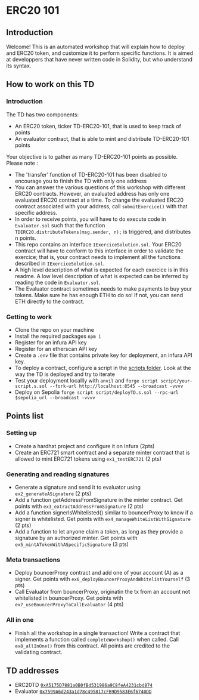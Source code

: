 # ERC20 101

## Introduction

Welcome! This is an automated workshop that will explain how to deploy and ERC20 token, and customize it to perform specific functions.
It is aimed at developpers that have never written code in Solidity, but who understand its syntax.

## How to work on this TD

### Introduction

The TD has two components:

- An ERC20 token, ticker TD-ERC20-101, that is used to keep track of points
- An evaluator contract, that is able to mint and distribute TD-ERC20-101 points

Your objective is to gather as many TD-ERC20-101 points as possible. Please note :

- The 'transfer' function of TD-ERC20-101 has been disabled to encourage you to finish the TD with only one address
- You can answer the various questions of this workshop with different ERC20 contracts. However, an evaluated address has only one evaluated ERC20 contract at a time. To change the evaluated ERC20 contract associated with your address, call `submitExercice()` with that specific address.
- In order to receive points, you will have to do execute code in `Evaluator.sol` such that the function `TDERC20.distributeTokens(msg.sender, n);` is triggered, and distributes n points.
- This repo contains an interface `IExerciceSolution.sol`. Your ERC20 contract will have to conform to this interface in order to validate the exercice; that is, your contract needs to implement all the functions described in `IExerciceSolution.sol`.
- A high level description of what is expected for each exercice is in this readme. A low level description of what is expected can be inferred by reading the code in `Evaluator.sol`.
- The Evaluator contract sometimes needs to make payments to buy your tokens. Make sure he has enough ETH to do so! If not, you can send ETH directly to the contract.

### Getting to work

- Clone the repo on your machine
- Install the required packages `npm i`
- Register for an infura API key
- Register for an etherscan API key
- Create a `.env` file that contains private key for deployment, an infura API key.
- To deploy a contract, configure a script in the [scripts folder](script). Look at the way the TD is deployed and try to iterate
- Test your deployment locallly with `anvil` and `forge script script/your-script.s.sol --fork-url http://localhost:8545 --broadcast -vvvv`
- Deploy on Sepolia `forge script script/deployTD.s.sol --rpc-url $sepolia_url --broadcast -vvvv `

## Points list

### Setting up

- Create a hardhat project and configure it on Infura (2pts)
- Create an ERC721 smart contract and a separate minter contract that is allowed to mint ERC721 tokens using `ex1_testERC721` (2 pts)

### Generating and reading signatures

- Generate a signature and send it to evaluator using `ex2_generateASignature` (2 pts)
- Add a function getAddressFromSignature in the minter contract. Get points with `ex3_extractAddressFromSignature` (2 pts)
- Add a function signerIsWhitelisted() similar to bouncerProxy to know if a signer is whitelisted. Get points with `ex4_manageWhiteListWithSignature` (2 pts)
- Add a function to let anyone claim a token, as long as they provide a signature by an authorized minter. Get points with `ex5_mintATokenWithASpecificSignature` (3 pts)

### Meta transactions

- Deploy bouncerProxy contract and add one of your account (A) as a signer. Get points with `ex6_deployBouncerProxyAndWhitelistYourself` (3 pts)
- Call Evaluator from bouncerProxy, originatin the tx from an account not whitelisted in bouncerProxy. Get points with `ex7_useBouncerProxyToCallEvaluator` (4 pts)

### All in one

- Finish all the workshop in a single transaction! Write a contract that implements a function called `completeWorkshop()` when called. Call `ex8_allInOne()` from this contract. All points are credited to the validating contract.

## TD addresses

- ERC20TD [`0xA5175D7881a0B0fBd531986a9C8feA4231cbd874`](https://sepolia.etherscan.io/address/0xA5175D7881a0B0fBd531986a9C8feA4231cbd874)
- Evaluator [`0x7599A6d243a1d78c495817cFB9D9583E6f6740DD`](https://sepolia.etherscan.io/address/0x7599A6d243a1d78c495817cFB9D9583E6f6740DD)
